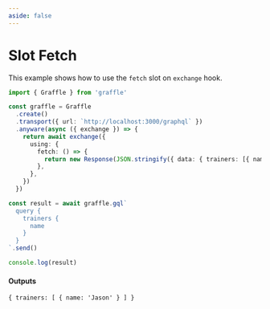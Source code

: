 ```yaml
---
aside: false
---
```


# Slot Fetch

This example shows how to use the `fetch` slot on `exchange` hook.

<!-- dprint-ignore-start -->
```ts twoslash
import { Graffle } from 'graffle'

const graffle = Graffle
  .create()
  .transport({ url: `http://localhost:3000/graphql` })
  .anyware(async ({ exchange }) => {
    return await exchange({
      using: {
        fetch: () => {
          return new Response(JSON.stringify({ data: { trainers: [{ name: `Jason` }] } }))
        },
      },
    })
  })

const result = await graffle.gql`
  query {
    trainers {
      name
    }
  }
`.send()

console.log(result)
```
<!-- dprint-ignore-end -->

#### Outputs

<!-- dprint-ignore-start -->
```txt
{ trainers: [ { name: 'Jason' } ] }
```
<!-- dprint-ignore-end -->
